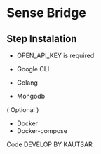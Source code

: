 # Sense Bridge

## Step Instalation

- OPEN_API_KEY is required
- Google CLI

- Golang
- Mongodb

( Optional )
- Docker
- Docker-compose

Code DEVELOP BY KAUTSAR

